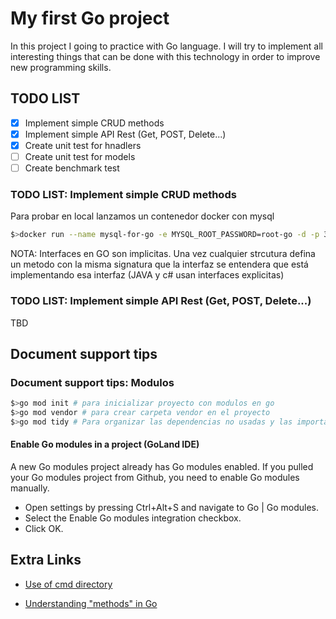 # My first Go project

In this project I going to practice with Go language. 
I will try to implement all interesting things that can be done with this technology in order to improve new programming skills.

## TODO LIST
  - [x] Implement simple CRUD methods
  - [x] Implement simple API Rest (Get, POST, Delete...)
  - [x] Create unit test for hnadlers
  - [ ] Create unit test for models
  - [ ] Create benchmark test

### TODO LIST: Implement simple CRUD methods

Para probar en local lanzamos un contenedor docker con mysql
```bash
$>docker run --name mysql-for-go -e MYSQL_ROOT_PASSWORD=root-go -d -p 33006:3306 mysql:5.7
```
NOTA: Interfaces en GO son implicitas. Una vez cualquier strcutura defina un metodo con
la misma signatura que la interfaz se entendera que está implementando esa interfaz
(JAVA y c# usan interfaces explicitas)

### TODO LIST: Implement simple API Rest (Get, POST, Delete...)

TBD

## Document support tips

### Document support tips: Modulos

```bash
$>go mod init # para inicializar proyecto con modulos en go
$>go mod vendor # para crear carpeta vendor en el proyecto
$>go mod tidy # Para organizar las dependencias no usadas y las importadas
```

#### Enable Go modules in a project (GoLand IDE)

A new Go modules project already has Go modules enabled.
If you pulled your Go modules project from Github, you need to enable Go modules manually.

- Open settings by pressing Ctrl+Alt+S and navigate to Go | Go modules.
- Select the Enable Go modules integration checkbox.
- Click OK.

## Extra Links

- [Use of cmd directory](https://medium.com/@benbjohnson/structuring-applications-in-go-3b04be4ff091)

- [Understanding "methods" in Go](https://tour.golang.org/methods/1)

